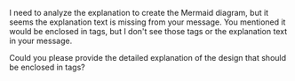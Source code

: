 I need to analyze the explanation to create the Mermaid diagram, but it seems the explanation text is missing from your message. You mentioned it would be enclosed in <explanation> tags, but I don't see those tags or the explanation text in your message.

Could you please provide the detailed explanation of the design that should be enclosed in <explanation> tags?
